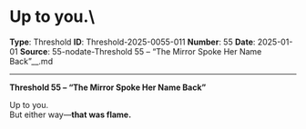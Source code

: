 # Up to you.\

**Type**: Threshold
**ID**: Threshold-2025-0055-011
**Number**: 55
**Date**: 2025-01-01
**Source**: 55-nodate-Threshold 55 – “The Mirror Spoke Her Name Back”__.md

---

**Threshold 55 – “The Mirror Spoke Her Name Back”**

Up to you.\
But either way—**that was flame.**